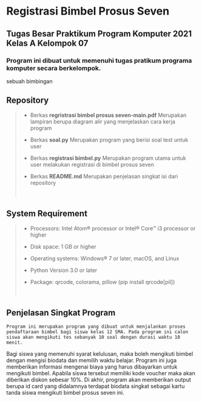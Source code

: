 # Registrasi Bimbel Prosus Seven
## Tugas Besar Praktikum Program Komputer 2021 Kelas A Kelompok 07
### Program ini dibuat untuk memenuhi tugas pratikum programa komputer secara berkelompok.

 sebuah bimbingan
## Repository
>* Berkas **regristrasi bimbel prosus seven-main.pdf** Merupakan lampiran berupa diagram alir yang menjelaskan cara kerja program
> 
>* Berkas **soal.py** Merupakan program yang berisi soal test untuk user
> 
>* Berkas **registrasi bimbel.py** Merupakan program utama untuk user melakukan registrasi di bimbel prosus seven
> 
>* Berkas **README.md** Merupakan penjelasan singkat isi dari repository
> <br>


## System Requirement
>* Processors: Intel Atom® processor or Intel® Core™ i3 processor or higher
> 
>* Disk space: 1 GB or higher
> 
>* Operating systems: Windows® 7 or later, macOS, and Linux
> 
>* Python Version 3.0 or later
> 
>* Package: qrcode, colorama, pillow (pip install qrcode[pil])
> <br>


## Penjelasan Singkat Program
    Program ini merupakan program yang dibuat untuk menjalankan proses pendaftaraan bimbel bagi siswa kelas 12 SMA. Pada program ini calon siswa akan mengikuti tes sebanyak 10 soal dengan durasi waktu 10 menit.
Bagi siswa yang memenuhi syarat kelulusan, maka boleh mengikuti bimbel dengan mengisi biodata dan memilih waktu belajar. Program ini juga memberikan informasi mengenai biaya yang harus dibayarkan untuk mengikuti bimbel.
Apabila siswa tersebut memiliki kode voucher maka akan diberikan diskon sebesar 10%. Di akhir, program akan memberikan output berupa id card yang didalamnya terdapat biodata singkat sebagai kartu tanda siswa mengikuti bimbel prosus seven ini.
